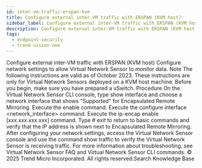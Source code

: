 ```yaml
---
id: inter-vm-traffic-erspan-kvm
title: Configure external inter-VM traffic with ERSPAN (KVM host)
sidebar_label: Configure external inter-VM traffic with ERSPAN (KVM host)
description: Configure external inter-VM traffic with ERSPAN (KVM host)
tags:
  - endpoint-security
  - trend-vision-one
---
```


 Configure external inter-VM traffic with ERSPAN (KVM host) Configure network settings to allow Virtual Network Sensor to monitor data. Note The following instructions are valid as of October 2023. These instructions are only for Virtual Network Sensors deployed on a KVM host machine. Before you begin, make sure you have prepared a vSwitch. Procedure On the Virtual Network Sensor CLI console, type show interface and choose a network interface that shows "Supported" for Encapsulated Remote Mirroring. Execute the enable command. Execute the configure interface <network_interface> command. Execute the ip-encap enable [xxx.xxx.xxx.xxx] command. Type # exit to return to basic commands and verify that the IP address is shown next to Encapsulated Remote Mirroring. After configuring your network settings, access the Virtual Network Sensor console and use the command show traffic to verify the Virtual Network Sensor is receiving traffic. For more information about troubleshooting, see Virtual Network Sensor FAQ and Virtual Network Sensor CLI commands. © 2025 Trend Micro Incorporated. All rights reserved.Search Knowledge Base